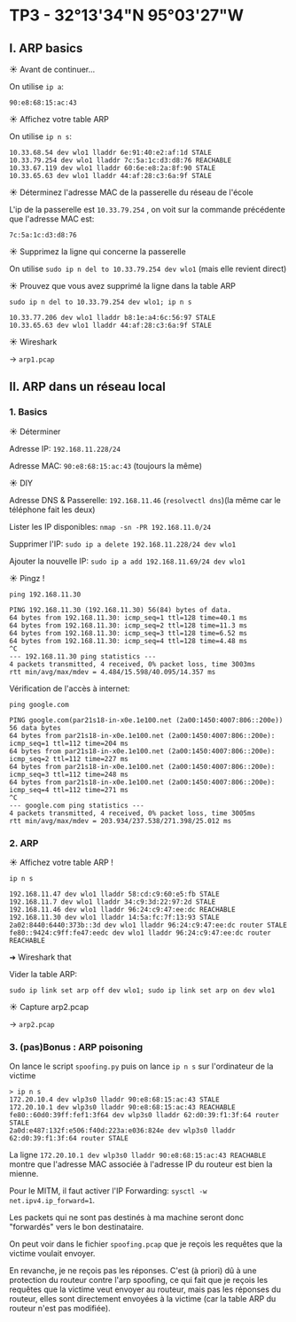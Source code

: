 # TP3 - 32°13'34"N 95°03'27"W

## I. ARP basics

☀️ Avant de continuer...

On utilise `ip a`: 
```
90:e8:68:15:ac:43
```

☀️ Affichez votre table ARP

On utilise `ip n s`:
```
10.33.68.54 dev wlo1 lladdr 6e:91:40:e2:af:1d STALE
10.33.79.254 dev wlo1 lladdr 7c:5a:1c:d3:d8:76 REACHABLE
10.33.67.119 dev wlo1 lladdr 60:6e:e8:2a:8f:90 STALE
10.33.65.63 dev wlo1 lladdr 44:af:28:c3:6a:9f STALE
```

☀️ Déterminez l'adresse MAC de la passerelle du réseau de l'école

L'ip de la passerelle est `10.33.79.254` , on voit sur la commande précédente que l'adresse MAC est:
```
7c:5a:1c:d3:d8:76
```

☀️ Supprimez la ligne qui concerne la passerelle

On utilise `sudo ip n del to 10.33.79.254 dev wlo1` (mais elle revient direct)

☀️ Prouvez que vous avez supprimé la ligne dans la table ARP
```
sudo ip n del to 10.33.79.254 dev wlo1; ip n s

10.33.77.206 dev wlo1 lladdr b8:1e:a4:6c:56:97 STALE
10.33.65.63 dev wlo1 lladdr 44:af:28:c3:6a:9f STALE
```

☀️ Wireshark

-> `arp1.pcap`

## II. ARP dans un réseau local

### 1. Basics

☀️ Déterminer

Adresse IP: `192.168.11.228/24`

Adresse MAC: `90:e8:68:15:ac:43` (toujours la même)

☀️ DIY

Adresse DNS & Passerelle: `192.168.11.46` (`resolvectl dns`)(la même car le téléphone fait les deux)

Lister les IP disponibles: `nmap -sn -PR 192.168.11.0/24`

Supprimer l'IP: `sudo ip a delete 192.168.11.228/24 dev wlo1`

Ajouter la nouvelle IP: `sudo ip a add 192.168.11.69/24 dev wlo1`

☀️ Pingz !

```
ping 192.168.11.30

PING 192.168.11.30 (192.168.11.30) 56(84) bytes of data.
64 bytes from 192.168.11.30: icmp_seq=1 ttl=128 time=40.1 ms
64 bytes from 192.168.11.30: icmp_seq=2 ttl=128 time=11.3 ms
64 bytes from 192.168.11.30: icmp_seq=3 ttl=128 time=6.52 ms
64 bytes from 192.168.11.30: icmp_seq=4 ttl=128 time=4.48 ms
^C
--- 192.168.11.30 ping statistics ---
4 packets transmitted, 4 received, 0% packet loss, time 3003ms
rtt min/avg/max/mdev = 4.484/15.598/40.095/14.357 ms
```

Vérification de l'accès à internet: 
```
ping google.com

PING google.com(par21s18-in-x0e.1e100.net (2a00:1450:4007:806::200e)) 56 data bytes
64 bytes from par21s18-in-x0e.1e100.net (2a00:1450:4007:806::200e): icmp_seq=1 ttl=112 time=204 ms
64 bytes from par21s18-in-x0e.1e100.net (2a00:1450:4007:806::200e): icmp_seq=2 ttl=112 time=227 ms
64 bytes from par21s18-in-x0e.1e100.net (2a00:1450:4007:806::200e): icmp_seq=3 ttl=112 time=248 ms
64 bytes from par21s18-in-x0e.1e100.net (2a00:1450:4007:806::200e): icmp_seq=4 ttl=112 time=271 ms
^C
--- google.com ping statistics ---
4 packets transmitted, 4 received, 0% packet loss, time 3005ms
rtt min/avg/max/mdev = 203.934/237.538/271.398/25.012 ms
```

### 2. ARP

☀️ Affichez votre table ARP !
```
ip n s

192.168.11.47 dev wlo1 lladdr 58:cd:c9:60:e5:fb STALE
192.168.11.7 dev wlo1 lladdr 34:c9:3d:22:97:2d STALE
192.168.11.46 dev wlo1 lladdr 96:24:c9:47:ee:dc REACHABLE
192.168.11.30 dev wlo1 lladdr 14:5a:fc:7f:13:93 STALE
2a02:8440:6440:373b::3d dev wlo1 lladdr 96:24:c9:47:ee:dc router STALE
fe80::9424:c9ff:fe47:eedc dev wlo1 lladdr 96:24:c9:47:ee:dc router REACHABLE
```

➜ Wireshark that

Vider la table ARP:
```
sudo ip link set arp off dev wlo1; sudo ip link set arp on dev wlo1
```

☀️ Capture arp2.pcap

-> `arp2.pcap`

### 3. (pas)Bonus : ARP poisoning

On lance le script `spoofing.py` puis on lance `ip n s` sur l'ordinateur de la victime

```
> ip n s
172.20.10.4 dev wlp3s0 lladdr 90:e8:68:15:ac:43 STALE 
172.20.10.1 dev wlp3s0 lladdr 90:e8:68:15:ac:43 REACHABLE 
fe80::60d0:39ff:fef1:3f64 dev wlp3s0 lladdr 62:d0:39:f1:3f:64 router STALE 
2a0d:e487:132f:e506:f40d:223a:e036:824e dev wlp3s0 lladdr 62:d0:39:f1:3f:64 router STALE 
```

La ligne `172.20.10.1 dev wlp3s0 lladdr 90:e8:68:15:ac:43 REACHABLE ` montre que l'adresse MAC
associée à l'adresse IP du routeur est bien la mienne.

Pour le MITM, il faut activer l'IP Forwarding: `sysctl -w net.ipv4.ip_forward=1`.

Les packets qui ne sont pas destinés à ma machine seront donc "forwardés" vers le bon destinataire.

On peut voir dans le fichier `spoofing.pcap` que je reçois les requêtes que la victime voulait envoyer. 

En revanche, je ne reçois pas les réponses. C'est (à priori) dû à une protection du routeur contre 
l'arp spoofing, ce qui fait que je reçois les requêtes que la victime veut envoyer au routeur, mais pas
les réponses du routeur, elles sont directement envoyées à la victime
(car la table ARP du routeur n'est pas modifiée).

